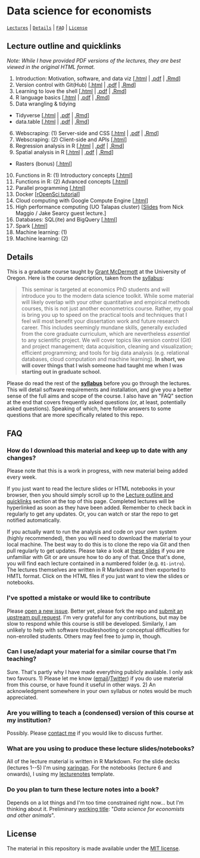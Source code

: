 # Data science for economists

[`Lectures`](#lecture-outline-and-quicklinks) | [`Details`](#details) |
[`FAQ`](#faq) | [`License`](#license)

## Lecture outline and quicklinks

*Note: While I have provided PDF versions of the lectures, they are best viewed 
in the original HTML format.*

1. Introduction: Motivation, software, and data viz \[[.html](https://raw.githack.com/uo-ec607/lectures/master/01-intro/01-Intro.html) | [.pdf](https://raw.githack.com/uo-ec607/lectures/master/01-intro/01-Intro.pdf) | [.Rmd](https://raw.githack.com/uo-ec607/lectures/master/01-intro/01-Intro.Rmd)\]
2. Version control with Git(Hub) \[[.html](https://raw.githack.com/uo-ec607/lectures/master/02-git/02-Git.html) | [.pdf](https://raw.githack.com/uo-ec607/lectures/master/02-git/02-Git.pdf) | [.Rmd](https://raw.githack.com/uo-ec607/lectures/master/02-git/02-Git.Rmd)\]
3. Learning to love the shell \[[.html](https://raw.githack.com/uo-ec607/lectures/master/03-shell/03-shell.html) | [.pdf](https://raw.githack.com/uo-ec607/lectures/master/03-shell/03-shell.pdf) | [.Rmd](https://raw.githack.com/uo-ec607/lectures/master/03-shell/03-shell.Rmd)\]
4. R language basics \[[.html](https://raw.githack.com/uo-ec607/lectures/master/04-rlang/04-rlang.html) | [.pdf](https://raw.githack.com/uo-ec607/lectures/master/04-rlang/04-rlang.pdf) | [.Rmd](https://raw.githack.com/uo-ec607/lectures/master/04-rlang/04-rlang.Rmd)\]
5. Data wrangling & tidying
  - Tidyverse \[[.html](https://raw.githack.com/uo-ec607/lectures/master/05-tidyverse/05-tidyverse.html) | [.pdf](https://raw.githack.com/uo-ec607/lectures/master/05-tidyverse/05-tidyverse.pdf) | [.Rmd](https://raw.githack.com/uo-ec607/lectures/master/05-tidyverse/05-tidyverse.Rmd)\]
  - data.table \[[.html](https://raw.githack.com/uo-ec607/lectures/master/05-datatable/05-datatable.html) | [.pdf](https://raw.githack.com/uo-ec607/lectures/master/05-datatable/05-datatable.pdf) | [.Rmd](https://raw.githack.com/uo-ec607/lectures/master/05-datatable/05-datatable.Rmd)\]
6. Webscraping: (1) Server-side and CSS \[[.html](https://raw.githack.com/uo-ec607/lectures/master/06-web-css/06-web-css.html) | [.pdf](https://raw.githack.com/uo-ec607/lectures/master/06-web-css/06-web-css.pdf) | [.Rmd](https://raw.githack.com/uo-ec607/lectures/master/06-web-css/06-web-css.Rmd)\]
7. Webscraping: (2) Client-side and APIs \[[.html](https://raw.githack.com/uo-ec607/lectures/master/07-web-apis/07-web-apis.html)\]
8. Regression analysis in R \[[.html](https://raw.githack.com/uo-ec607/lectures/master/08-regression/08-regression.html) | [.pdf](https://raw.githack.com/uo-ec607/lectures/master/08-regression/08-regression.pdf) | [.Rmd](https://raw.githack.com/uo-ec607/lectures/master/08-regression/08-regression.Rmd)\]
9. Spatial analysis in R \[[.html](https://raw.githack.com/uo-ec607/lectures/master/09-spatial/09-spatial.html) | [.pdf](https://raw.githack.com/uo-ec607/lectures/master/09-spatial/09-spatial.pdf) | [.Rmd](https://raw.githack.com/uo-ec607/lectures/master/09-spatial/09-spatial.Rmd)\] 
  - Rasters (bonus) \[[.html](https://raw.githack.com/uo-ec607/lectures/master/09a-spatial-rasters/09a-spatial-rasters.html)\]
10. Functions in R: (1) Introductory concepts \[[.html](https://raw.githack.com/uo-ec607/lectures/master/10-funcs-intro/10-funcs-intro.html)\]
11. Functions in R: (2) Advanced concepts \[[.html](https://raw.githack.com/uo-ec607/lectures/master/11-funcs-adv/11-funcs-adv.html)\]
12. Parallel programming \[[.html](https://raw.githack.com/uo-ec607/lectures/master/12-parallel/12-parallel.html)\]
13. Docker \[[rOpenSci tutorial](http://ropenscilabs.github.io/r-docker-tutorial/)\]
14. Cloud computing with Google Compute Engine \[[.html](https://raw.githack.com/uo-ec607/lectures/master/14-gce/14-gce.html)\]
15. High performance computing (UO Talapas cluster) \[[Slides](https://docs.google.com/presentation/d/146u3W0J0ytGYBq7MZBOoE6wdbkEUrMIV-Fg5N3Cnsls/edit?usp=sharing) from Nick Maggio / Jake Searcy guest lecture.\]
16. Databases: SQL(ite) and BigQuery \[[.html](https://raw.githack.com/uo-ec607/lectures/master/16-databases/16-databases.html)\]
17. Spark \[[.html](https://raw.githack.com/uo-ec607/lectures/master/17-spark/17-spark.html)\]
18. Machine learning: (1)
19. Machine learning: (2)

## Details

This is a graduate course taught by [Grant McDermott](http://grantmcdermott.com) at the University of Oregon. Here is the course description, taken from the [syllabus](https://github.com/uo-ec607/syllabus/blob/master/syllabus.pdf):

> This seminar is targeted at economics PhD students and will introduce you to the modern data science toolkit. While some material will likely overlap with your other quantitative and empirical methods courses, this is not just another econometrics course. Rather, my goal is bring you up to speed on the practical tools and techniques that I feel will most benefit your dissertation work and future research career. This includes seemingly mundane skills, generally excluded from the core graduate curriculum, which are nevertheless *essential* to any scientific project. We will cover topics like version control (Git) and project management; data acquisition, cleaning and visualization; efficient programming; and tools for big data analysis (e.g. relational databases, cloud computation and machine learning). **In short, we will cover things that I wish someone had taught me when I was starting out in graduate school.**

Please do read the rest of the [**syllabus**](http://raw.githack.com/uo-ec607/syllabus/master/syllabus.pdf) before you go through the lectures. This will detail software requirements and installation, and give you a better sense of the full aims and scope of the course. I also have an "FAQ" section at the end that covers frequently asked questions (or, at least, potentially asked questions). Speaking of which, here follow answers to some questions that are more specifically related to this repo.

## FAQ

### How do I download this material and keep up to date with any changes?

Please note that this is a work in progress, with new material being added every week. 

If you just want to read the lecture slides or HTML notebooks in your browser, then you should simply scroll up to the [Lecture outline and quicklinks](#lecture-outline-and-quicklinks) section at the top of this page. Completed lectures will be hyperlinked as soon as they have been added. Remember to check back in regularly to get any updates. Or, you can watch or star the repo to get notified automatically.

If you actually want to run the analysis and code on your own system (highly recommended), then you will need to download the material to your local machine. The best way to do this is to clone the repo via Git and then pull regularly to get updates. Please take a look at [these slides](https://raw.githack.com/uo-ec607/lectures/master/02-git/02-Git.html) if you are unfamiliar with Git or are unsure how to do any of that. Once that's done, you will find each lecture contained in a numbered folder (e.g. `01-intro`). The lectures themselves are written in R Markdown and then exported to HMTL format. Click on the HTML files if you just want to view the slides or notebooks.

### I've spotted a mistake or would like to contribute

Please [open a new issue](https://help.github.com/articles/creating-an-issue/). Better yet, please fork the repo and [submit an upstream pull request](https://help.github.com/articles/creating-a-pull-request-from-a-fork/). I'm very grateful for any contributions, but may be slow to respond while this course is still be developed. Similarly, I am unlikely to help with software troubleshooting or conceptual difficulties for non-enrolled students. Others may feel free to jump in, though.

### Can I use/adapt your material for a similar course that I'm teaching?

Sure. That's partly why I have made everything publicly available. I only ask two favours. 1) Please let me know ([email](mailto:grantmcd@uoregon.edu)/[Twitter](https://twitter.com/grant_mcdermott)) if you do use material from this course, or have found it useful in other ways. 2) An acknowledgment somewhere in your own syllabus or notes would be much appreciated.

### Are you willing to teach a (condensed) version of this course at my institution?

Possibly. Please [contact me](mailto:grantmcd@uoregon.edu) if you would like to discuss further.

### What are you using to produce these lecture slides/notebooks?

All of the lecture material is written in R Markdown. For the slide decks (lectures 1--5) I'm using [xaringan](https://github.com/yihui/xaringan). For the notebooks (lecture 6 and onwards), I using my [lecturenotes](https://github.com/grantmcdermott/lecturenotes) template.

### Do you plan to turn these lecture notes into a book?

Depends on a lot things and I'm too time constrained right now... but I'm thinking about it. Preliminary [working title](https://en.wikipedia.org/wiki/My_Family_and_Other_Animals): "*Data science for economists and other animals*".

## License

The material in this repository is made available under the [MIT license](http://opensource.org/licenses/mit-license.php). 
